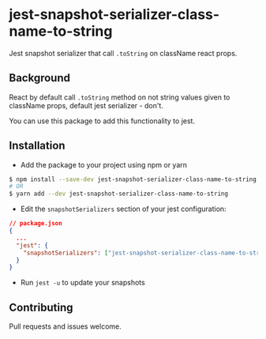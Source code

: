 # jest-snapshot-serializer-class-name-to-string
Jest snapshot serializer that call `.toString` on className react props.


## Background
React by default call `.toString` method on not string values given to className props, default jest serializer - don't.

You can use this package to add this functionality to jest.

## Installation

* Add the package to your project using npm or yarn
```sh
$ npm install --save-dev jest-snapshot-serializer-class-name-to-string
# OR
$ yarn add --dev jest-snapshot-serializer-class-name-to-string
```

* Edit the `snapshotSerializers` section of your jest configuration:
```json
// package.json
{
  ...
  "jest": {
    "snapshotSerializers": ["jest-snapshot-serializer-class-name-to-string"]
  }
}
```

* Run `jest -u` to update your snapshots

## Contributing

Pull requests and issues welcome.
